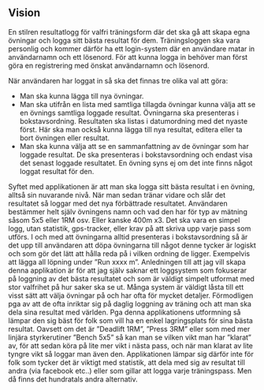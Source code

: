 ## Vision

En stilren resultatlogg för valfri träningsform där det ska gå att skapa egna övningar och logga sitt bästa resultat för dem. 
Träningsloggen ska vara personlig och kommer därför ha ett login-system där en användare matar in användarnamn och ett lösenord. 
För att kunna logga in behöver man först göra en registrering med önskat användarnamn och lösenord.

När användaren har loggat in så ska det finnas tre olika val att göra:
* Man ska kunna lägga till nya övningar.
* Man ska utifrån en lista med samtliga tillagda övningar kunna välja att se en övnings samtliga loggade resultat. Övningarna ska presenteras i bokstavsordning. 
Resultaten ska listas i datumordning med det nyaste först. Här ska man också kunna lägga till nya resultat, editera eller ta bort övningen eller resultat.
* Man ska kunna välja att se en sammanfattning av de övningar som har loggade resultat. De ska presenteras i bokstavsordning och endast visa det senast loggade resultatet.
En övning syns ej om det inte finns något loggat resultat för den.

Syftet med applikationen är att man ska logga sitt bästa resultat i en övning, alltså sin nuvarande nivå. 
När man sedan tränar vidare och slår det resultatet så loggar med det nya förbättrade resultatet. 
Användaren bestämmer helt själv övningens namn och vad den har för typ av mätning såsom 5x5 eller 1RM osv. Eller kanske 400m x3. 
Det ska vara en simpel logg, utan statistik, gps-tracker, eller krav på att skriva upp varje pass som utförs. 
I och med att övningarna alltid presenteras i bokstavsordning så är det upp till användaren att döpa övningarna till något denne tycker är logiskt 
och som gör det lätt att hålla reda på i vilken ordning de ligger. Exempelvis att lägga all löpning under ”Run xxxx m”. 
Anledningen till att jag vill skapa denna applikation är för att jag själv saknar ett loggsystem som fokuserar på loggning av det bästa resultatet 
och som är väldigt simpelt utformat med stor valfrihet på hur saker ska se ut. Många system är väldigt låsta till ett visst sätt att välja övningar på 
och har ofta för mycket detaljer. Förmodligen pga av att de ofta inriktar sig på daglig loggning av träning och att man ska dela sina resultat med världen.
Pga denna applikationens utformning så lämpar den sig bäst för folk som vill ha en enkel lagringsplats för sina bästa resultat. 
Oavsett om det är ”Deadlift 1RM”, ”Press 3RM” eller som med mer linjära styrkerutiner ”Bench 5x5” så kan man se vilken vikt man har ”klarat” av, 
för att sedan köra på lite mer vikt i nästa pass, och när man klarat av lite tyngre vikt så loggar man även den.
Applikationen lämpar sig därför inte för folk som tycker det är viktigt med statistik, att dela med sig av resultat till andra (via facebook etc..) eller 
som gillar att logga varje träningspass. Men då finns det hundratals andra alternativ.